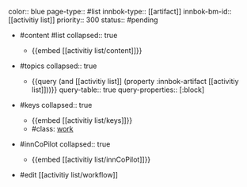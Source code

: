 color:: blue
page-type:: #list
innbok-type:: [[artifact]]
innbok-bm-id:: [[activitiy list]]
priority:: 300
status:: #pending

- #content #list
  collapsed:: true
	- {{embed [[activitiy list/content]]}}
- #topics
   collapsed:: true
    - {{query (and [[activitiy list]] (property :innbok-artifact [[activitiy list]]))}}
      query-table:: true
      query-properties:: [:block]
- #keys
  collapsed:: true
	- {{embed [[activitiy list/keys]]}}
	- #class: [work](https://go.innbok.com/#/page/innBoK%2Fclass%2Fwork)
- #innCoPilot
   collapsed:: true
	 - {{embed [[activitiy list/innCoPilot]]}}

- #edit [[activitiy list/workflow]]

